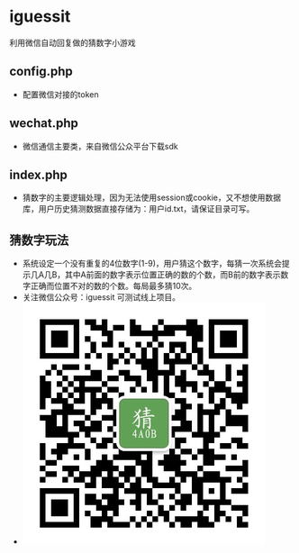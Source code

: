 # iguessit
利用微信自动回复做的猜数字小游戏
## config.php
* 配置微信对接的token
## wechat.php
* 微信通信主要类，来自微信公众平台下载sdk
## index.php
* 猜数字的主要逻辑处理，因为无法使用session或cookie，又不想使用数据库，用户历史猜测数据直接存储为：用户id.txt，请保证目录可写。
## 猜数字玩法
* 系统设定一个没有重复的4位数字(1-9)，用户猜这个数字，每猜一次系统会提示几A几B，其中A前面的数字表示位置正确的数的个数，而B前的数字表示数字正确而位置不对的数的个数。每局最多猜10次。
* 关注微信公众号：iguessit 可测试线上项目。
* <img src="https://github.com/zzdi/iguessit/blob/master/qrcode.jpg" />
